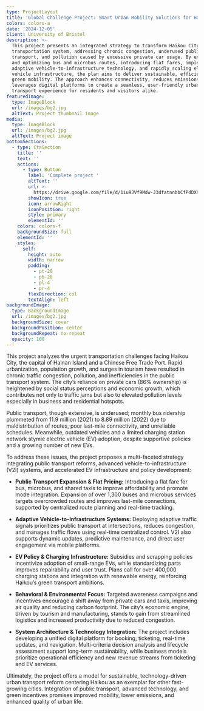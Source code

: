 ```yaml
---
type: ProjectLayout
title: 'Global Challenge Project: Smart Urban Mobility Solutions for Haikou City'
colors: colors-a
date: '2024-12-05'
client: University of Bristol
description: >-
  This project presents an integrated strategy to transform Haikou City’s
  transportation system, addressing chronic congestion, underused public
  transport, and pollution caused by excessive private car usage. By expanding
  and optimizing bus and microbus routes, introducing flat fares, implementing
  adaptive vehicle-to-infrastructure technology, and rapidly scaling electric
  vehicle infrastructure, the plan aims to deliver sustainable, efficient, and
  green mobility. The approach enhances connectivity, reduces emissions, and
  leverages digital platforms to create a seamless, user-friendly urban
  transport experience for residents and visitors alike.
featuredImage:
  type: ImageBlock
  url: /images/bg2.jpg
  altText: Project thumbnail image
media:
  type: ImageBlock
  url: /images/bg2.jpg
  altText: Project image
bottomSections:
  - type: CtaSection
    title: ''
    text: ''
    actions:
      - type: Button
        label: 'Complete project '
        altText: ''
        url: >-
          https://drive.google.com/file/d/1iu9JVf9Mdw-J3dfatnnbbCfPdDXto2VS/view?usp=sharing
        showIcon: true
        icon: arrowRight
        iconPosition: right
        style: primary
        elementId: ''
    colors: colors-f
    backgroundSize: full
    elementId: ''
    styles:
      self:
        height: auto
        width: narrow
        padding:
          - pt-28
          - pb-28
          - pl-4
          - pr-4
        flexDirection: col
        textAlign: left
backgroundImage:
  type: BackgroundImage
  url: /images/bg2.jpg
  backgroundSize: cover
  backgroundPosition: center
  backgroundRepeat: no-repeat
  opacity: 100
---
```

This project analyzes the urgent transportation challenges facing Haikou City, the capital of Hainan Island and a Chinese Free Trade Port. Rapid urbanization, population growth, and surges in tourism have resulted in chronic traffic congestion, pollution, and inefficiencies in the public transport system. The city’s reliance on private cars (86% ownership) is heightened by social status perceptions and economic growth, which contributes not only to traffic jams but also to elevated pollution levels especially in business and residential hotspots.

Public transport, though extensive, is underused; monthly bus ridership plummeted from 11.9 million (2021) to 8.89 million (2022) due to maldistribution of routes, poor last-mile connectivity, and unreliable schedules. Meanwhile, outdated vehicles and a limited charging station network stymie electric vehicle (EV) adoption, despite supportive policies and a growing number of new EVs.

To address these issues, the project proposes a multi-faceted strategy integrating public transport reforms, advanced vehicle-to-infrastructure (V2I) systems, and accelerated EV infrastructure and policy development:

*   **Public Transport Expansion & Flat Pricing:** Introducing a flat fare for bus, microbus, and shared taxis to improve affordability and promote mode integration. Expansion of over 1,300 buses and microbus services targets overcrowded routes and improves last-mile connections, supported by centralized route planning and real-time tracking.

*   **Adaptive Vehicle-to-Infrastructure Systems:** Deploying adaptive traffic signals prioritizes public transport at intersections, reduces congestion, and manages traffic flows using real-time centralized control. V2I also supports dynamic updates, predictive maintenance, and direct user engagement via mobile platforms.

*   **EV Policy & Charging Infrastructure:** Subsidies and scrapping policies incentivize adoption of small-range EVs, while standardizing parts improves repairability and user trust. Plans call for over 400,000 charging stations and integration with renewable energy, reinforcing Haikou’s green transport ambitions.

*   **Behavioral & Environmental Focus:** Targeted awareness campaigns and incentives encourage a shift away from private cars and taxis, improving air quality and reducing carbon footprint. The city’s economic engine, driven by tourism and manufacturing, stands to gain from streamlined logistics and increased productivity due to reduced congestion.

*   **System Architecture & Technology Integration:** The project includes developing a unified digital platform for booking, ticketing, real-time updates, and navigation. Multi-criteria decision analysis and lifecycle assessment support long-term sustainability, while business models prioritize operational efficiency and new revenue streams from ticketing and EV services.

Ultimately, the project offers a model for sustainable, technology-driven urban transport reform centering Haikou as an exemplar for other fast-growing cities. Integration of public transport, advanced technology, and green incentives promises improved mobility, lower emissions, and enhanced quality of urban life.



